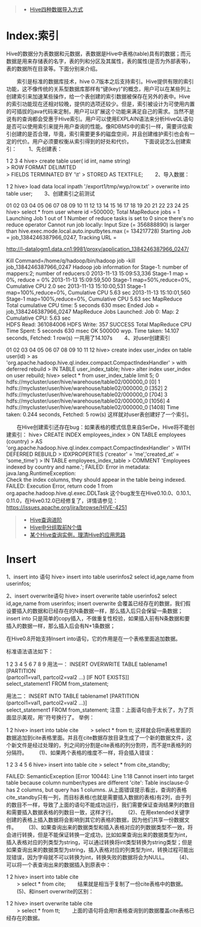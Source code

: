 > - [Hive四种数据导入方式](http://blog.csdn.net/lifuxiangcaohui/article/details/40588929)
# Index:索引
Hive的数据分为表数据和元数据，表数据是Hive中表格(table)具有的数据；而元数据是用来存储表的名字，表的列和分区及其属性，表的属性(是否为外部表等)，表的数据所在目录等。下面分别来介绍。

　　索引是标准的数据库技术，hive 0.7版本之后支持索引。Hive提供有限的索引功能，这不像传统的关系型数据库那样有“键(key)”的概念，用户可以在某些列上创建索引来加速某些操作，给一个表创建的索引数据被保存在另外的表中。Hive的索引功能现在还相对较晚，提供的选项还较少。但是，索引被设计为可使用内置的可插拔的java代码来定制，用户可以扩展这个功能来满足自己的需求。当然不是说有的查询都会受惠于Hive索引。用户可以使用EXPLAIN语法来分析HiveQL语句是否可以使用索引来提升用户查询的性能。像RDBMS中的索引一样，需要评估索引创建的是否合理，毕竟，索引需要更多的磁盘空间，并且创建维护索引也会有一定的代价。用户必须要权衡从索引得到的好处和代价。
　　下面说说怎么创建索引：
　　1、先创建表：

1
2
3
4
hive> create table user( id int, name string)  
    > ROW FORMAT DELIMITED  
    > FIELDS TERMINATED BY '\t'
    > STORED AS TEXTFILE;
　　2、导入数据：

1
2
hive> load data local inpath '/export1/tmp/wyp/row.txt'
    > overwrite into table user;
　　3、创建索引之前测试

01
02
03
04
05
06
07
08
09
10
11
12
13
14
15
16
17
18
19
20
21
22
23
24
25
hive> select * from user where id =500000;
Total MapReduce jobs = 1
Launching Job 1 out of 1
Number of reduce tasks is set to 0 since there's no reduce operator
Cannot run job locally: Input Size (= 356888890) is larger than 
hive.exec.mode.local.auto.inputbytes.max (= 134217728)
Starting Job = job_1384246387966_0247, Tracking URL = 
 
http://l-datalogm1.data.cn1:9981/proxy/application_1384246387966_0247/
 
Kill Command=/home/q/hadoop/bin/hadoop job -kill job_1384246387966_0247
Hadoop job information for Stage-1: number of mappers:2; number of reducers:0
2013-11-13 15:09:53,336 Stage-1 map = 0%,  reduce = 0%
2013-11-13 15:09:59,500 Stage-1 map=50%,reduce=0%, Cumulative CPU 2.0 sec
2013-11-13 15:10:00,531 Stage-1 map=100%,reduce=0%, Cumulative CPU 5.63 sec
2013-11-13 15:10:01,560 Stage-1 map=100%,reduce=0%, Cumulative CPU 5.63 sec
MapReduce Total cumulative CPU time: 5 seconds 630 msec
Ended Job = job_1384246387966_0247
MapReduce Jobs Launched:
Job 0: Map: 2   Cumulative CPU: 5.63 sec   
HDFS Read: 361084006 HDFS Write: 357 SUCCESS
Total MapReduce CPU Time Spent: 5 seconds 630 msec
OK
500000 wyp.
Time taken: 14.107 seconds, Fetched: 1 row(s)
一共用了14.107s
　　4、对user创建索引

01
02
03
04
05
06
07
08
09
10
11
12
hive> create index user_index on table user(id) 
    > as 'org.apache.hadoop.hive.ql.index.compact.CompactIndexHandler'
    > with deferred rebuild
    > IN TABLE user_index_table;
hive> alter index user_index on user rebuild;
hive> select * from user_index_table limit 5; 
0       hdfs://mycluster/user/hive/warehouse/table02/000000_0   [0]
1       hdfs://mycluster/user/hive/warehouse/table02/000000_0   [352]
2       hdfs://mycluster/user/hive/warehouse/table02/000000_0   [704]
3       hdfs://mycluster/user/hive/warehouse/table02/000000_0   [1056]
4       hdfs://mycluster/user/hive/warehouse/table02/000000_0   [1408]
Time taken: 0.244 seconds, Fetched: 5 row(s)
这样就对user表创建好了一个索引。

　　在Hive创建索引还存在bug：如果表格的模式信息来自SerDe，Hive将不能创建索引：
hive> CREATE INDEX employees_index
    > ON TABLE employees (country)
    > AS 'org.apache.hadoop.hive.ql.index.compact.CompactIndexHandler'
    > WITH DEFERRED REBUILD
    > IDXPROPERTIES ('creator' = 'me','created_at' = 'some_time')
    > IN TABLE employees_index_table
    > COMMENT 'Employees indexed by country and name.';
FAILED: Error in metadata: java.lang.RuntimeException:             \
Check the index columns, they should appear in the table being indexed.
FAILED: Execution Error, return code 1 from                       \
org.apache.hadoop.hive.ql.exec.DDLTask
这个bug发生在Hive0.10.0、0.10.1、0.11.0，在Hive0.12.0已经修复了，详情请参见：https://issues.apache.org/jira/browse/HIVE-4251





> - [Hive查询进阶](http://blog.csdn.net/lifuxiangcaohui/article/details/41548433)
> - [Hive中分组取前N个值](http://blog.csdn.net/lifuxiangcaohui/article/details/41548667)
> - [某个Hive查询实例，理清Hive的应用思路](http://www.360doc.com/content/14/0107/20/15109633_343417196.shtml)

# Insert
1、insert  into 语句
hive> insert into table userinfos2 select id,age,name from userinfos;

2、insert overwrite语句
hive> insert overwrite table userinfos2 select id,age,name from userinfos;
insert overwrite 会覆盖已经存在的数据，我们假设要插入的数据和已经存在的N条数据一样，那么插入后只会保留一条数据；
insert into 只是简单的copy插入，不做重复性校验，如果插入前有N条数据和要插入的数据一样，那么插入后会有N+1条数据；

在Hive0.8开始支持Insert into语句，它的作用是在一个表格里面追加数据。

标准语法语法如下：

1
2
3
4
5
6
7
8
9
用法一：
INSERT OVERWRITE TABLE tablename1 [PARTITION \
(partcol1=val1, partcol2=val2 ...) [IF NOT EXISTS]] \
select_statement1 FROM from_statement;
 
用法二：
INSERT INTO TABLE tablename1 [PARTITION \
(partcol1=val1, partcol2=val2 ...)] \
select_statement1 FROM from_statement;
注意：上面语句由于太长了，为了页面显示美观，用’\'符号换行了。
举例：

1
2
hive> insert into table cite
　　> select * from tt;
这样就会将tt表格里面的数据追加到cite表格里面。并且在cite数据存放目录生成了一个新的数据文件，这个新文件是经过处理的，列之间的分割是cite表格的列分割符，而不是tt表格列的分隔符。
　　(1)、如果两个表格的维度不一样，将会插入错误：

1
2
3
4
5
6
hive> insert into table cite
    > select * from cite_standby;
 
FAILED: SemanticException [Error 10044]: Line 1:18 Cannot insert into 
target table because column number/types are different 'cite': 
Table insclause-0 has 2 columns, but query has 1 columns.
从上面错误提示看出，查询的表格cite_standby只有一列，而目标表格(也就是需要插入数据的表格)有2列，由于列的数目不一样，导致了上面的语句不能成功运行，我们需要保证查询结果列的数目和需要插入数据表格的列数目一致，这样才行。
　　(2)、在用extended关键字创建的表格上插入数据将会影响到其它的表格的数据，因为他们共享一份数据文件。
　　(3)、如果查询出来的数据类型和插入表格对应的列数据类型不一致，将会进行转换，但是不能保证转换一定成功，比如如果查询出来的数据类型为int，插入表格对应的列类型为string，可以通过转换将int类型转换为string类型；但是如果查询出来的数据类型为string，插入表格对应的列类型为int，转换过程可能出现错误，因为字母就不可以转换为int，转换失败的数据将会为NULL。
　　(4)、可以将一个表查询出来的数据插入到原表中：

1
2
hive> insert into table cite     
　　> select * from cite; 
　　结果就是相当于复制了一份cite表格中的数据。
　　(5)、和insert overwrite的区别：

1
2
hive> insert overwrite table cite                       
　　> select * from tt;
　　上面的语句将会用tt表格查询到的数据覆盖cite表格已经存在的数据。

